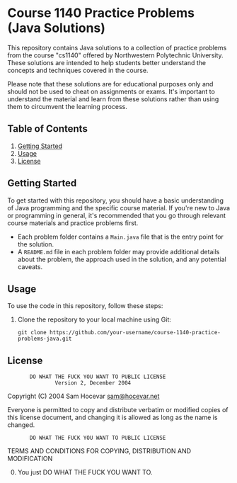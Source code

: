 # Course 1140 Practice Problems (Java Solutions)

This repository contains Java solutions to a collection of practice problems from the course "cs1140" offered by Northwestern Polytechnic University. These solutions are intended to help students better understand the concepts and techniques covered in the course.

Please note that these solutions are for educational purposes only and should not be used to cheat on assignments or exams. It's important to understand the material and learn from these solutions rather than using them to circumvent the learning process.

## Table of Contents

1. [Getting Started](#getting-started)
2. [Usage](#usage)
4. [License](#license)

## Getting Started

To get started with this repository, you should have a basic understanding of Java programming and the specific course material. If you're new to Java or programming in general, it's recommended that you go through relevant course materials and practice problems first.


- Each problem folder contains a `Main.java` file that is the entry point for the solution.
- A `README.md` file in each problem folder may provide additional details about the problem, the approach used in the solution, and any potential caveats.

## Usage

To use the code in this repository, follow these steps:

1. Clone the repository to your local machine using Git:

   ```shell
   git clone https://github.com/your-username/course-1140-practice-problems-java.git

## License

           DO WHAT THE FUCK YOU WANT TO PUBLIC LICENSE
                   Version 2, December 2004
 
Copyright (C) 2004 Sam Hocevar <sam@hocevar.net>

Everyone is permitted to copy and distribute verbatim or modified
copies of this license document, and changing it is allowed as long
as the name is changed.
 
           DO WHAT THE FUCK YOU WANT TO PUBLIC LICENSE
  TERMS AND CONDITIONS FOR COPYING, DISTRIBUTION AND MODIFICATION

 0. You just DO WHAT THE FUCK YOU WANT TO.